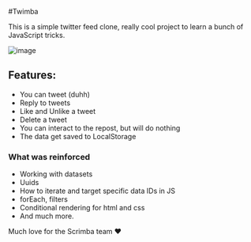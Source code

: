 #Twimba

This is a simple twitter feed clone, really cool project to learn a bunch of JavaScript tricks.

![image](https://github.com/rafaelnacle/twimba/assets/54647722/c0ba8437-8c94-43ce-a698-6826a3e9824a)

## Features:
- You can tweet (duhh)
- Reply to tweets
- Like and Unlike a tweet
- Delete a tweet
- You can interact to the repost, but will do nothing
- The data get saved to LocalStorage


### What was reinforced
- Working with datasets
- Uuids
- How to iterate and target specific data IDs in JS
- forEach, filters
- Conditional rendering for html and css
- And much more.

Much love for the Scrimba team ❤️
